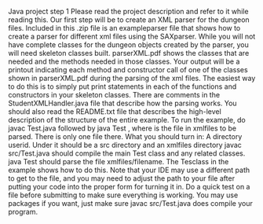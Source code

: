 Java project step 1
Please read the project description and refer to it while reading this.
Our first step will be to create an XML parser for the dungeon files. Included in this .zip file is an exampleparser file that shows how to create a parser for different xml files using the SAXparser. While you will not have complete classes for the dungeon objects created by the parser, you will need skeleton classes built. parserXML.pdf shows the classes that are needed and the methods needed in those classes. Your output will be a printout indicating each method and constructor call of one of the classes shown in parserXML.pdf during the parsing of the xml files. The easiest way to do this is to simply put print statements in each of the functions and constructors in your skeleton classes.
There are comments in the StudentXMLHandler.java file that describe how the parsing works. You should also read the README.txt file that describes the high-level description of the structure of the entire example.
To run the example, do javac Test.java followed by java Test <filename>, where <filename> is the file in xmlfiles to be parsed. There is only one file there.
What you should turn in:
A directory userid.
Under it should be a src directory and an xmlfiles directory javac src/Test.java should compile the main Test class and any related classes. java Test <filename> should parse the file xmlfiles/filename. The Tesclass in the example shows how to do this. Note that your IDE may use a different path to get to the file, and you may need to adjust the path to your file after putting your code into the proper form for turning it in. Do a quick test on a file before submitting to make sure everything is working.
You may use packages if you want, just make sure javac src/Test.java does compile your program.
